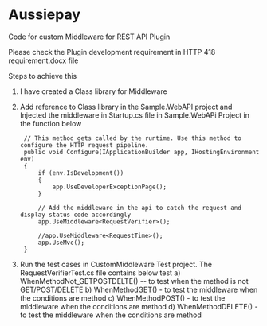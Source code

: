 # Aussiepay
Code for custom Middleware for REST API Plugin

Please check the Plugin development requirement in HTTP 418 requirement.docx file

Steps to achieve this

1) I have created a Class library for Middleware
2) Add reference to Class library in the Sample.WebAPI project and Injected the middleware in Startup.cs file in Sample.WebAPi Project in the function below

        // This method gets called by the runtime. Use this method to configure the HTTP request pipeline.
        public void Configure(IApplicationBuilder app, IHostingEnvironment env)
        {
            if (env.IsDevelopment())
            {
                app.UseDeveloperExceptionPage();
            }

            // Add the middleware in the api to catch the request and display status code accordingly
            app.UseMiddleware<RequestVerifier>();

            //app.UseMiddleware<RequestTime>();
            app.UseMvc();
        }
3) Run the test cases in CustomMiddleware Test project. The RequestVerifierTest.cs file contains below test 
	a) WhenMethodNot_GETPOSTDELTE() -- to test when the method is not GET/POST/DELETE
	b) WhenMethodGET() - to test the middleware when the conditions are method
	c) WhenMethodPOST() - to test the middleware when the conditions are method
	d) WhenMethodDELETE() - to test the middleware when the conditions are method		


